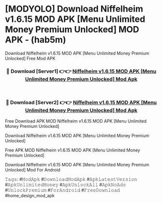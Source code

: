 # [MODYOLO] Download Niffelheim v1.6.15 MOD APK [Menu Unlimited Money Premium Unlocked] MOD APK - (hab5m)
Download Niffelheim v1.6.15 MOD APK [Menu Unlimited Money Premium Unlocked] Free Mod APK

<div align="center">
<h3>🔴 Download [Server1] 👉👉 <a href="https://apk-comot.site?title=Niffelheim_v1.6.15_MOD_APK_[Menu_Unlimited_Money_Premium_Unlocked]">Niffelheim v1.6.15 MOD APK [Menu Unlimited Money Premium Unlocked] Mod Apk</a></h3><br>

<h3>🔴 Download [Server2] 👉👉 <a href="https://apk-comot.site?title=Niffelheim_v1.6.15_MOD_APK_[Menu_Unlimited_Money_Premium_Unlocked]">Niffelheim v1.6.15 MOD APK [Menu Unlimited Money Premium Unlocked] Mod Apk</a></h3>
</div>


Free Download APK MOD Niffelheim v1.6.15 MOD APK [Menu Unlimited Money Premium Unlocked]

Download Niffelheim v1.6.15 MOD APK [Menu Unlimited Money Premium Unlocked] 

Free APK MOD Niffelheim v1.6.15 MOD APK [Menu Unlimited Money Premium Unlocked] 

Download Niffelheim v1.6.15 MOD APK [Menu Unlimited Money Premium Unlocked] Mod For Android

𝚃𝚊𝚐𝚜: #𝙼𝚘𝚍𝙰𝚙𝚔 #𝙳𝚘𝚠𝚗𝚕𝚘𝚊𝚍𝙼𝚘𝚍𝙰𝚙𝚔 #𝙰𝚙𝚔𝙻𝚊𝚝𝚎𝚜𝚝𝚅𝚎𝚛𝚜𝚒𝚘𝚗 #𝙰𝚙𝚔𝚄𝚗𝚕𝚒𝚖𝚒𝚝𝚎𝚍𝙼𝚘𝚗𝚎𝚢 #𝙰𝚙𝚔𝚄𝚗𝚕𝚘𝚌𝚔𝙰𝚕𝚕 #𝙰𝚙𝚔𝙽𝚘𝙰𝚍𝚜 #𝚄𝚗𝚕𝚘𝚌𝚔𝙿𝚛𝚎𝚖𝚒𝚞𝚖 #𝙵𝚘𝚛𝙰𝚗𝚍𝚛𝚘𝚒𝚍 #𝙵𝚛𝚎𝚎𝙳𝚘𝚠𝚗𝚕𝚘𝚊𝚍 #home_design_mod_apk